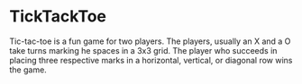 TickTackToe
===========

Tic-tac-toe is a fun game for two players.
The players, usually an X and a O take turns marking he spaces in a 3x3 grid. The player who succeeds in placing three respective marks in a horizontal, vertical, or diagonal row wins the game.
